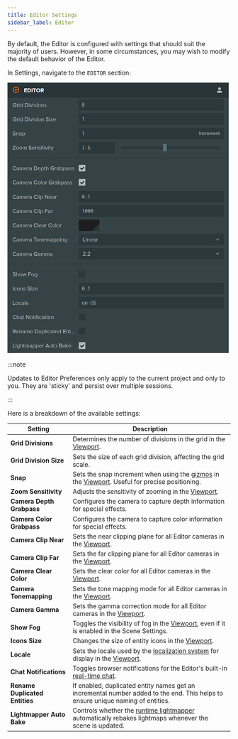 ```yaml
---
title: Editor Settings
sidebar_label: Editor
---
```


By default, the Editor is configured with settings that should suit the majority of users. However, in some circumstances, you may wish to modify the default behavior of the Editor.

In Settings, navigate to the `EDITOR` section:

![Editor Settings](/img/user-manual/editor/interface/preferences.webp)

:::note

Updates to Editor Preferences only apply to the current project and only to you. They are 'sticky' and persist over multiple sessions.

:::

Here is a breakdown of the available settings:

| Setting                          | Description |
| -------------------------------- | ----------- |
| **Grid Divisions**               | Determines the number of divisions in the grid in the [Viewport](../viewport). |
| **Grid Division Size**           | Sets the size of each grid division, affecting the grid scale. |
| **Snap**                         | Sets the snap increment when using the [gizmos](../viewport#gizmos) in the [Viewport](../viewport). Useful for precise positioning. |
| **Zoom Sensitivity**             | Adjusts the sensitivity of zooming in the [Viewport](../viewport). |
| **Camera Depth Grabpass**        | Configures the camera to capture depth information for special effects. |
| **Camera Color Grabpass**        | Configures the camera to capture color information for special effects. |
| **Camera Clip Near**             | Sets the near clipping plane for all Editor cameras in the [Viewport](../viewport). |
| **Camera Clip Far**              | Sets the far clipping plane for all Editor cameras in the [Viewport](../viewport). |
| **Camera Clear Color**           | Sets the clear color for all Editor cameras in the [Viewport](../viewport). |
| **Camera Tonemapping**           | Sets the tone mapping mode for all Editor cameras in the [Viewport](../viewport). |
| **Camera Gamma**                 | Sets the gamma correction mode for all Editor cameras in the [Viewport](../viewport). |
| **Show Fog**                     | Toggles the visibility of fog in the [Viewport](../viewport), even if it is enabled in the Scene Settings. |
| **Icons Size**                   | Changes the size of entity icons in the [Viewport](../viewport). |
| **Locale**                       | Sets the locale used by the [localization system](/user-manual/user-interface/localization) for display in the [Viewport](../viewport). |
| **Chat Notifications**           | Toggles browser notifications for the Editor's built-in [real-time chat](../../realtime-collaboration#real-time-chat). |
| **Rename Duplicated Entities**   | If enabled, duplicated entity names get an incremental number added to the end. This helps to ensure unique naming of entities. |
| **Lightmapper Auto Bake**        | Controls whether the [runtime lightmapper](/user-manual/graphics/lighting/runtime-lightmaps) automatically rebakes lightmaps whenever the scene is updated. |
